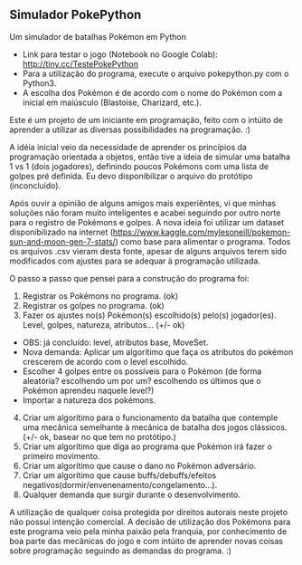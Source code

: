 ## Simulador PokePython
Um simulador de batalhas Pokémon em Python

- Link para testar o jogo (Notebook no Google Colab): http://tiny.cc/TestePokePython
- Para a utilização do programa, execute o arquivo pokepython.py com o Python3.
- A escolha dos Pokémon é de acordo com o nome do Pokémon com a inicial em maiúsculo (Blastoise, Charizard, etc.).

Este é um projeto de um iniciante em programação, feito com o intúito de aprender a utilizar as diversas possibilidades na programação. :)

A idéia inicial veio da necessidade de aprender os princípios da programação orientada a objetos, então tive a ideia de simular uma batalha 1 vs 1 (dois jogadores), definindo poucos Pokémons com uma lista de golpes pré definida. Eu devo disponibilizar o arquivo do protótipo (inconcluído).

Após ouvir a opinião de alguns amigos mais experiêntes, vi que minhas soluções não foram muito inteligentes e acabei seguindo por outro norte para o registro de Pokémons e golpes.
A nova ideia foi utilizar um dataset disponibilizado na internet (https://www.kaggle.com/mylesoneill/pokemon-sun-and-moon-gen-7-stats/) como base para alimentar o programa. Todos os arquivos .csv vieram desta fonte, apesar de alguns arquivos terem sido modificados com ajustes para se adequar à programação utilizada.

O passo a passo que pensei para a construção do programa foi:
1. Registrar os Pokémons no programa. (ok)
2. Registrar os golpes no programa. (ok)
3. Fazer os ajustes no(s) Pokémon(s) escolhido(s) pelo(s) jogador(es). Level, golpes, natureza, atributos... (+/- ok)
- OBS: já concluído: level, atributos base, MoveSet.
- Nova demanda: Aplicar um algorítimo que faça os atributos do pokémon crescerem de acordo com o level escolhido.
- Escolher 4 golpes entre os possíveis para o Pokémon (de forma aleatória? escolhendo um por um? escolhendo os últimos que o Pokémon aprendeu naquele level?)
- Importar a natureza dos pokémons.
4. Criar um algorítimo para o funcionamento da batalha que contemple uma mecânica semelhante à mecânica de batalha dos jogos clássicos. (+/- ok, basear no que tem no protótipo.)
5. Criar um algorítimo que diga ao programa que Pokémon irá fazer o primeiro movimento.
6. Criar um algorítimo que cause o dano no Pokémon adversário.
7. Criar um algorítimo que cause buffs/debuffs/efeitos negativos(dormir/envenenamento/congelamento...).
8. Qualquer demanda que surgir durante o desenvolvimento.

A utilização de qualquer coisa protegida por direitos autorais neste projeto não possui intenção comercial. A decisão de utilização dos Pokémons para este programa veio pela minha paixão pela franquia, por conhecimento de boa parte das mecânicas do jogo e com intúito de aprender novas coisas sobre programação seguindo as demandas do programa. :)

